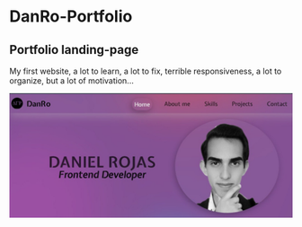 # DanRo-Portfolio
## Portfolio landing-page
My first website, a lot to learn, a lot to fix, terrible responsiveness, a lot to organize, but a lot of motivation...

<a href="#"><img src="photo1702251863.jpeg"></a>
